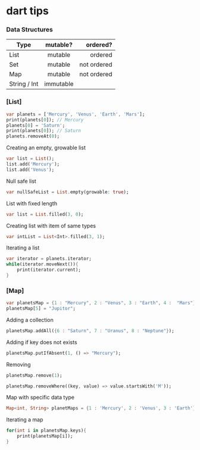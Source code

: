 # dart tips

### Data Structures

| Type          | mutable?      | ordered?    |
| ------------- |:-------------:| ----------: |
| List          | mutable       | ordered     |
| Set           | mutable       | not ordered |
| Map           | mutable       | not ordered |
| String / Int  | immutable     |             |

### [List]
```dart
var planets = ['Mercury', 'Venus', 'Earth', 'Mars'];
print(planets[0]); // Mercury
planets[0] = 'Saturn';
print(planets[0]); // Saturn
planets.removeAt(0);
```
Creating an empty, growable list
```dart
var list = List();
list.add('Mercury');
list.add('Venus'); 
```
Null safe list
```dart
var nullSafeList = List.empty(growable: true);
```
List with fixed length
```dart
var list = List.filled(3, 0);
```
Creating list with item of same types
```dart
var intList = List<Int>.filled(3, 1);
```
Iterating a list
```dart
var iterator = planets.iterator;
while(iterator.moveNext()){
    print(iterator.current);
}
```

### [Map]
```dart
var planetsMap = {1 : "Mercury", 2 : "Venus", 3 : "Earth", 4 :  "Mars"};
planetsMap[5] = "Jupitor";
```
Adding a collection
```dart
planetsMap.addAll({6 : "Saturn", 7 : "Uranus", 8 : "Neptune"});
```
Adding if key does not exists
```dart
planetsMap.putIfAbsent(1, () => "Mercury");
```
Removing
```dart
planetsMap.remove(1);

planetsMap.removeWhere((key, value) => value.startsWith('M'));
```
Map with specific data type
```dart
Map<int, String> planetMaps = {1 : 'Mercury', 2 : 'Venus', 3 : 'Earth'};
```
Iterating a map
```dart
for(int i in planetsMap.keys){
    print(planetsMap[i]);
}
```
